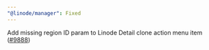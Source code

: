 ```yaml
---
"@linode/manager": Fixed
---
```


Add missing region ID param to Linode Detail clone action menu item ([#9888](https://github.com/linode/manager/pull/9888))
